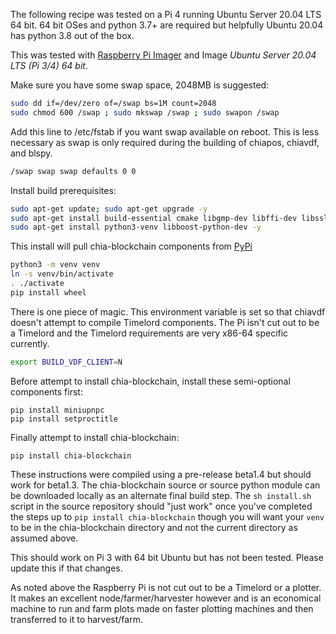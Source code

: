 The following recipe was tested on a Pi 4 running Ubuntu Server 20.04 LTS 64 bit. 64 bit OSes and python 3.7+ are required but helpfully Ubuntu 20.04 has python 3.8 out of the box.

This was tested with [Raspberry Pi Imager](https://www.raspberrypi.org/downloads/) and Image _Ubuntu Server 20.04 LTS (Pi 3/4) 64 bit_.


Make sure you have some swap space, 2048MB is suggested:
```bash
sudo dd if=/dev/zero of=/swap bs=1M count=2048
sudo chmod 600 /swap ; sudo mkswap /swap ; sudo swapon /swap
```
Add this line to /etc/fstab if you want swap available on reboot. This is less necessary as swap is only required during the building of chiapos, chiavdf, and blspy.
```bash
/swap swap swap defaults 0 0
```
Install build prerequisites:
```bash
sudo apt-get update; sudo apt-get upgrade -y
sudo apt-get install build-essential cmake libgmp-dev libffi-dev libssl-dev -y
sudo apt-get install python3-venv libboost-python-dev -y
```
This install will pull chia-blockchain components from [PyPi](https://pypi.org/)
```bash
python3 -m venv venv
ln -s venv/bin/activate
. ./activate
pip install wheel
```
There is one piece of magic. This environment variable is set so that chiavdf doesn't attempt to compile Timelord components. The Pi isn't cut out to be a Timelord and the Timelord requirements are very x86-64 specific currently.
```bash
export BUILD_VDF_CLIENT=N
```
Before attempt to install chia-blockchain, install these semi-optional components first:
```
pip install miniupnpc 
pip install setproctitle
```
Finally attempt to install chia-blockchain:
```
pip install chia-blockchain
```

These instructions were compiled using a pre-release beta1.4 but should work for beta1.3. The chia-blockchain source or source python module can be downloaded locally as an alternate final build step. The `sh install.sh` script in the source repository should "just work" once you've completed the steps up to `pip install chia-blockchain` though you will want your `venv` to be in the chia-blockchain directory and not the current directory as assumed above.

This should work on Pi 3 with 64 bit Ubuntu but has not been tested. Please update this if that changes.

As noted above the Raspberry Pi is not cut out to be a Timelord or a plotter. It makes an excellent node/farmer/harvester however and is an economical machine to run and farm plots made on faster plotting machines and then transferred to it to harvest/farm.